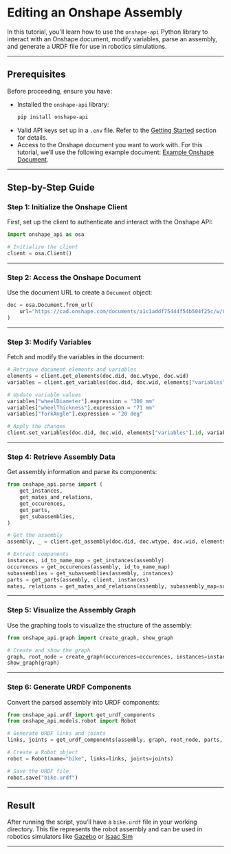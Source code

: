 # Editing an Onshape Assembly

In this tutorial, you'll learn how to use the `onshape-api` Python library to interact with an Onshape document, modify variables, parse an assembly, and generate a URDF file for use in robotics simulations.

---

## Prerequisites

Before proceeding, ensure you have:

- Installed the `onshape-api` library:
  ```bash
  pip install onshape-api
  ```
- Valid API keys set up in a `.env` file. Refer to the [Getting Started](../getting-started.md) section for details.
- Access to the Onshape document you want to work with. For this tutorial, we’ll use the following example document:
  [Example Onshape Document](https://cad.onshape.com/documents/a1c1addf75444f54b504f25c/w/0d17b8ebb2a4c76be9fff3c7/e/a86aaf34d2f4353288df8812).

---

## Step-by-Step Guide

### Step 1: Initialize the Onshape Client

First, set up the client to authenticate and interact with the Onshape API:

```python
import onshape_api as osa

# Initialize the client
client = osa.Client()
```

---

### Step 2: Access the Onshape Document

Use the document URL to create a `Document` object:

```python
doc = osa.Document.from_url(
    url="https://cad.onshape.com/documents/a1c1addf75444f54b504f25c/w/0d17b8ebb2a4c76be9fff3c7/e/a86aaf34d2f4353288df8812"
)
```

---

### Step 3: Modify Variables

Fetch and modify the variables in the document:

```python
# Retrieve document elements and variables
elements = client.get_elements(doc.did, doc.wtype, doc.wid)
variables = client.get_variables(doc.did, doc.wid, elements["variables"].id)

# Update variable values
variables["wheelDiameter"].expression = "300 mm"
variables["wheelThickness"].expression = "71 mm"
variables["forkAngle"].expression = "20 deg"

# Apply the changes
client.set_variables(doc.did, doc.wid, elements["variables"].id, variables)
```

---

### Step 4: Retrieve Assembly Data

Get assembly information and parse its components:

```python
from onshape_api.parse import (
    get_instances,
    get_mates_and_relations,
    get_occurences,
    get_parts,
    get_subassemblies,
)

# Get the assembly
assembly, _ = client.get_assembly(doc.did, doc.wtype, doc.wid, elements["assembly"].id)

# Extract components
instances, id_to_name_map = get_instances(assembly)
occurences = get_occurences(assembly, id_to_name_map)
subassemblies = get_subassemblies(assembly, instances)
parts = get_parts(assembly, client, instances)
mates, relations = get_mates_and_relations(assembly, subassembly_map=subassemblies, id_to_name_map=id_to_name_map)
```

---

### Step 5: Visualize the Assembly Graph

Use the graphing tools to visualize the structure of the assembly:

```python
from onshape_api.graph import create_graph, show_graph

# Create and show the graph
graph, root_node = create_graph(occurences=occurences, instances=instances, parts=parts, mates=mates)
show_graph(graph)
```

---

### Step 6: Generate URDF Components

Convert the parsed assembly into URDF components:

```python
from onshape_api.urdf import get_urdf_components
from onshape_api.models.robot import Robot

# Generate URDF links and joints
links, joints = get_urdf_components(assembly, graph, root_node, parts, mates, relations, client)

# Create a Robot object
robot = Robot(name="bike", links=links, joints=joints)

# Save the URDF file
robot.save("bike.urdf")
```

---

## Result

After running the script, you’ll have a `bike.urdf` file in your working directory. This file represents the robot assembly and can be used in robotics simulators like <a href="https://gazebosim.org/home" target="_blank">Gazebo</a> or <a href="https://developer.nvidia.com/isaac/sim" target="_blank">Isaac Sim</a>

---
